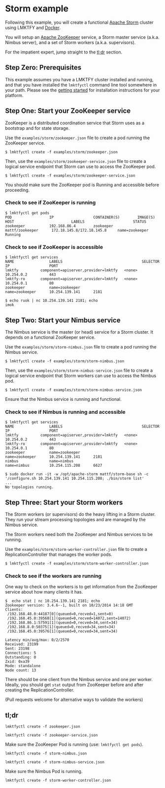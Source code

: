 # Storm example

Following this example, you will create a functional [Apache
Storm](http://storm.apache.org/) cluster using LMKTFY and
[Docker](http://docker.io).

You will setup an [Apache ZooKeeper](http://zookeeper.apache.org/)
service, a Storm master service (a.k.a. Nimbus server), and a set of
Storm workers (a.k.a. supervisors).

For the impatient expert, jump straight to the [tl;dr](#tl-dr)
section.

## Step Zero: Prerequisites

This example assumes you have a LMKTFY cluster installed and
running, and that you have installed the ```lmktfyctl``` command line
tool somewhere in your path. Please see the [getting
started](../../docs/getting-started-guides) for installation
instructions for your platform.

## Step One: Start your ZooKeeper service

ZooKeeper is a distributed coordination service that Storm uses as a
bootstrap and for state storage.

Use the `examples/storm/zookeeper.json` file to create a pod running
the ZooKeeper service.

```shell
$ lmktfyctl create -f examples/storm/zookeeper.json
```

Then, use the `examples/storm/zookeeper-service.json` file to create a
logical service endpoint that Storm can use to access the ZooKeeper
pod.

```shell
$ lmktfyctl create -f examples/storm/zookeeper-service.json
```

You should make sure the ZooKeeper pod is Running and accessible
before proceeding.

### Check to see if ZooKeeper is running

```shell
$ lmktfyctl get pods
POD                 IP                  CONTAINER(S)        IMAGE(S)             HOST                          LABELS                      STATUS
zookeeper           192.168.86.4        zookeeper           mattf/zookeeper      172.18.145.8/172.18.145.8     name=zookeeper              Running
```

### Check to see if ZooKeeper is accessible

```shell
$ lmktfyctl get services
NAME                LABELS                                    SELECTOR            IP                  PORT
lmktfy          component=apiserver,provider=lmktfy   <none>              10.254.0.2          443
lmktfy-ro       component=apiserver,provider=lmktfy   <none>              10.254.0.1          80
zookeeper           name=zookeeper                            name=zookeeper      10.254.139.141      2181

$ echo ruok | nc 10.254.139.141 2181; echo
imok
```

## Step Two: Start your Nimbus service

The Nimbus service is the master (or head) service for a Storm
cluster. It depends on a functional ZooKeeper service.

Use the `examples/storm/storm-nimbus.json` file to create a pod running
the Nimbus service.

```shell
$ lmktfyctl create -f examples/storm/storm-nimbus.json
```

Then, use the `examples/storm/storm-nimbus-service.json` file to
create a logical service endpoint that Storm workers can use to access
the Nimbus pod.

```shell
$ lmktfyctl create -f examples/storm/storm-nimbus-service.json
```

Ensure that the Nimbus service is running and functional.

### Check to see if Nimbus is running and accessible

```shell
$ lmktfyctl get services
NAME                LABELS                                    SELECTOR            IP                  PORT
lmktfy          component=apiserver,provider=lmktfy   <none>              10.254.0.2          443
lmktfy-ro       component=apiserver,provider=lmktfy   <none>              10.254.0.1          80
zookeeper           name=zookeeper                            name=zookeeper      10.254.139.141      2181
nimbus              name=nimbus                               name=nimbus         10.254.115.208      6627

$ sudo docker run -it -w /opt/apache-storm mattf/storm-base sh -c '/configure.sh 10.254.139.141 10.254.115.208; ./bin/storm list'
...
No topologies running.
```

## Step Three: Start your Storm workers

The Storm workers (or supervisors) do the heavy lifting in a Storm
cluster. They run your stream processing topologies and are managed by
the Nimbus service.

The Storm workers need both the ZooKeeper and Nimbus services to be
running.

Use the `examples/storm/storm-worker-controller.json` file to create a
ReplicationController that manages the worker pods.

```shell
$ lmktfyctl create -f examples/storm/storm-worker-controller.json
```

### Check to see if the workers are running

One way to check on the workers is to get information from the
ZooKeeper service about how many clients it has.

```shell
$  echo stat | nc 10.254.139.141 2181; echo
Zookeeper version: 3.4.6--1, built on 10/23/2014 14:18 GMT
Clients:
 /192.168.48.0:44187[0](queued=0,recved=1,sent=0)
 /192.168.45.0:39568[1](queued=0,recved=14072,sent=14072)
 /192.168.86.1:57591[1](queued=0,recved=34,sent=34)
 /192.168.8.0:50375[1](queued=0,recved=34,sent=34)
 /192.168.45.0:39576[1](queued=0,recved=34,sent=34)

Latency min/avg/max: 0/2/2570
Received: 23199
Sent: 23198
Connections: 5
Outstanding: 0
Zxid: 0xa39
Mode: standalone
Node count: 13
```

There should be one client from the Nimbus service and one per
worker. Ideally, you should get ```stat``` output from ZooKeeper
before and after creating the ReplicationController.

(Pull requests welcome for alternative ways to validate the workers)

## tl;dr

```lmktfyctl create -f zookeeper.json```

```lmktfyctl create -f zookeeper-service.json```

Make sure the ZooKeeper Pod is running (use: ```lmktfyctl get pods```).

```lmktfyctl create -f storm-nimbus.json```

```lmktfyctl create -f storm-nimbus-service.json```

Make sure the Nimbus Pod is running.

```lmktfyctl create -f storm-worker-controller.json```
